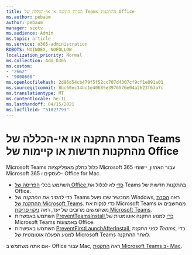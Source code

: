 ```yaml
---
title: הסרת התקנה או אי-הכללה של Teams מהתקנות Office
ms.author: pebaum
author: pebaum
manager: scotv
ms.audience: Admin
ms.topic: article
ms.service: o365-administration
ROBOTS: NOINDEX, NOFOLLOW
localization_priority: Normal
ms.collection: Adm_O365
ms.custom:
- "2662"
- "9000660"
ms.openlocfilehash: 2d96d54cb479f5f52cc707d4307cf9cf1e891a01
ms.sourcegitcommit: 8bc60ec34bc1e40685e3976576e04a2623f63a7c
ms.translationtype: MT
ms.contentlocale: he-IL
ms.lasthandoff: 04/15/2021
ms.locfileid: "51827793"
---
```

# <a name="uninstall-or-exclude-teams-from-new-or-existing-office-installations"></a>הסרת התקנה או אי-הכללה של Teams מהתקנות חדשות או קיימות של Office

Microsoft Teams כלול כחלק מאפליקציות Microsoft 365 עבור הארגון, יישומי Microsoft 365 לעסקים ו- Office for Mac.

- השתמש בכלי [הפריסה של Office כדי](https://docs.microsoft.com/deployoffice/teams-install#how-to-exclude-microsoft-teams-from-new-installations-of-microsoft-365-apps) לא לכלול את Teams בהתקנות חדשות של Office.
- כדי *להסיר את ההתקנה* של Teams ממכשיר שבו פועל Windows, ראה [הסרת ההתקנה של Microsoft Teams](https://support.office.com/article/3b159754-3c26-4952-abe7-57d27f5f4c81). כדי לנקות את Microsoft Teams ממחשבים או משתמשים מרובים של יעד, ראה [ניקוי פריסת Microsoft Teams](https://docs.microsoft.com/microsoftteams/scripts/powershell-script-teams-deployment-clean-up).
- השתמש באפשרות [PreventTeamsInstall כדי](https://docs.microsoft.com/deployoffice/teams-install#use-group-policy-to-control-the-installation-of-microsoft-teams
) למנוע התקנה אוטומטית של Microsoft Teams באמצעות Office.
- השתמש באפשרות [PreventFirstLaunchAfterInstall,](https://docs.microsoft.com/deployoffice/teams-install#use-group-policy-to-prevent-microsoft-teams-from-starting-automatically-after-installation) *לפני התקנת Teams*, כדי למנוע הפעלה אוטומטית של Microsoft Teams לאחר ההתקנה.

אם אתה משתמש ב- Office עבור Mac, ראה [התקנות Microsoft Teams ב- Mac](https://docs.microsoft.com/deployoffice/teams-install#microsoft-teams-installations-on-a-mac).